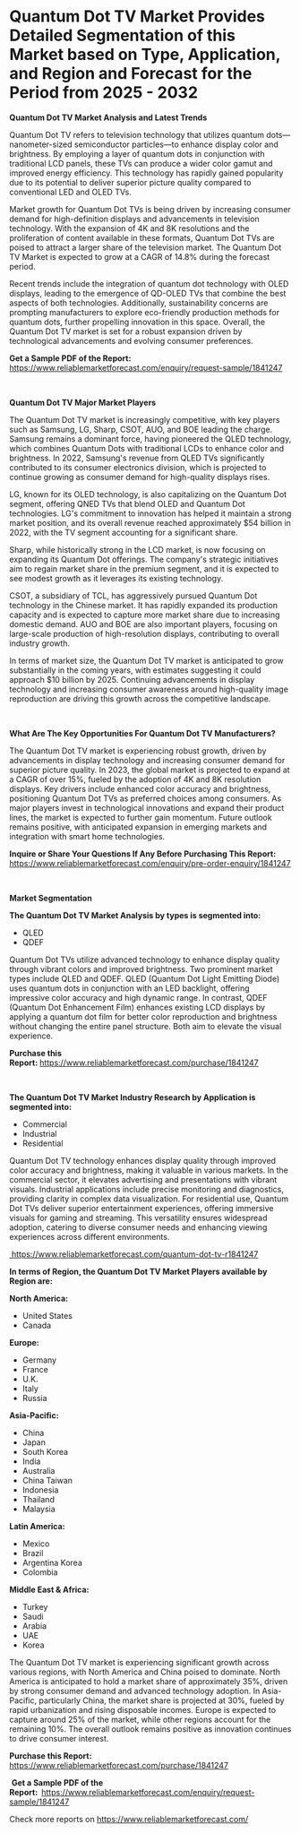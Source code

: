 <p><h1>Quantum Dot TV Market Provides Detailed Segmentation of this Market based on Type, Application, and Region and Forecast for the Period from 2025 - 2032</h1></p><p><strong>Quantum Dot TV Market Analysis and Latest Trends</strong></p>
<p><p>Quantum Dot TV refers to television technology that utilizes quantum dots—nanometer-sized semiconductor particles—to enhance display color and brightness. By employing a layer of quantum dots in conjunction with traditional LCD panels, these TVs can produce a wider color gamut and improved energy efficiency. This technology has rapidly gained popularity due to its potential to deliver superior picture quality compared to conventional LED and OLED TVs.</p><p>Market growth for Quantum Dot TVs is being driven by increasing consumer demand for high-definition displays and advancements in television technology. With the expansion of 4K and 8K resolutions and the proliferation of content available in these formats, Quantum Dot TVs are poised to attract a larger share of the television market. The Quantum Dot TV Market is expected to grow at a CAGR of 14.8% during the forecast period. </p><p>Recent trends include the integration of quantum dot technology with OLED displays, leading to the emergence of QD-OLED TVs that combine the best aspects of both technologies. Additionally, sustainability concerns are prompting manufacturers to explore eco-friendly production methods for quantum dots, further propelling innovation in this space. Overall, the Quantum Dot TV market is set for a robust expansion driven by technological advancements and evolving consumer preferences.</p></p>
<p><strong>Get a Sample PDF of the Report:&nbsp;</strong> <a href="https://www.reliablemarketforecast.com/enquiry/request-sample/1841247?utm_campaign=2124&utm_medium=2&utm_source=Github&utm_content=ia&utm_term=19022025&utm_id=quantum-dot-tv">https://www.reliablemarketforecast.com/enquiry/request-sample/1841247</a></p>
<p>&nbsp;</p>
<p><strong>Quantum Dot TV Major Market Players</strong></p>
<p><p>The Quantum Dot TV market is increasingly competitive, with key players such as Samsung, LG, Sharp, CSOT, AUO, and BOE leading the charge. Samsung remains a dominant force, having pioneered the QLED technology, which combines Quantum Dots with traditional LCDs to enhance color and brightness. In 2022, Samsung's revenue from QLED TVs significantly contributed to its consumer electronics division, which is projected to continue growing as consumer demand for high-quality displays rises.</p><p>LG, known for its OLED technology, is also capitalizing on the Quantum Dot segment, offering QNED TVs that blend OLED and Quantum Dot technologies. LG's commitment to innovation has helped it maintain a strong market position, and its overall revenue reached approximately $54 billion in 2022, with the TV segment accounting for a significant share.</p><p>Sharp, while historically strong in the LCD market, is now focusing on expanding its Quantum Dot offerings. The company's strategic initiatives aim to regain market share in the premium segment, and it is expected to see modest growth as it leverages its existing technology.</p><p>CSOT, a subsidiary of TCL, has aggressively pursued Quantum Dot technology in the Chinese market. It has rapidly expanded its production capacity and is expected to capture more market share due to increasing domestic demand. AUO and BOE are also important players, focusing on large-scale production of high-resolution displays, contributing to overall industry growth.</p><p>In terms of market size, the Quantum Dot TV market is anticipated to grow substantially in the coming years, with estimates suggesting it could approach $10 billion by 2025. Continuing advancements in display technology and increasing consumer awareness around high-quality image reproduction are driving this growth across the competitive landscape.</p></p>
<p>&nbsp;</p>
<p><strong>What Are The Key Opportunities For Quantum Dot TV Manufacturers?</strong></p>
<p><p>The Quantum Dot TV market is experiencing robust growth, driven by advancements in display technology and increasing consumer demand for superior picture quality. In 2023, the global market is projected to expand at a CAGR of over 15%, fueled by the adoption of 4K and 8K resolution displays. Key drivers include enhanced color accuracy and brightness, positioning Quantum Dot TVs as preferred choices among consumers. As major players invest in technological innovations and expand their product lines, the market is expected to further gain momentum. Future outlook remains positive, with anticipated expansion in emerging markets and integration with smart home technologies.</p></p>
<p><strong>Inquire or Share Your Questions If Any Before Purchasing This Report:</strong> <a href="https://www.reliablemarketforecast.com/enquiry/pre-order-enquiry/1841247?utm_campaign=2124&utm_medium=2&utm_source=Github&utm_content=ia&utm_term=19022025&utm_id=quantum-dot-tv">https://www.reliablemarketforecast.com/enquiry/pre-order-enquiry/1841247</a></p>
<p>&nbsp;</p>
<p><strong>Market Segmentation</strong></p>
<p><strong>The Quantum Dot TV Market Analysis by types is segmented into:</strong></p>
<p><ul><li>QLED</li><li>QDEF</li></ul></p>
<p><p>Quantum Dot TVs utilize advanced technology to enhance display quality through vibrant colors and improved brightness. Two prominent market types include QLED and QDEF. QLED (Quantum Dot Light Emitting Diode) uses quantum dots in conjunction with an LED backlight, offering impressive color accuracy and high dynamic range. In contrast, QDEF (Quantum Dot Enhancement Film) enhances existing LCD displays by applying a quantum dot film for better color reproduction and brightness without changing the entire panel structure. Both aim to elevate the visual experience.</p></p>
<p><strong>Purchase this Report:&nbsp;</strong><a href="https://www.reliablemarketforecast.com/purchase/1841247?utm_campaign=2124&utm_medium=2&utm_source=Github&utm_content=ia&utm_term=19022025&utm_id=quantum-dot-tv">https://www.reliablemarketforecast.com/purchase/1841247</a></p>
<p>&nbsp;</p>
<p><strong>The Quantum Dot TV Market Industry Research by Application is segmented into:</strong></p>
<p><ul><li>Commercial</li><li>Industrial</li><li>Residential</li></ul></p>
<p><p>Quantum Dot TV technology enhances display quality through improved color accuracy and brightness, making it valuable in various markets. In the commercial sector, it elevates advertising and presentations with vibrant visuals. Industrial applications include precise monitoring and diagnostics, providing clarity in complex data visualization. For residential use, Quantum Dot TVs deliver superior entertainment experiences, offering immersive visuals for gaming and streaming. This versatility ensures widespread adoption, catering to diverse consumer needs and enhancing viewing experiences across different environments.</p></p>
<p><a href="https://www.reliablemarketforecast.com/quantum-dot-tv-r1841247?utm_campaign=2124&utm_medium=2&utm_source=Github&utm_content=ia&utm_term=19022025&utm_id=quantum-dot-tv">&nbsp;https://www.reliablemarketforecast.com/quantum-dot-tv-r1841247</a></p>
<p><strong>In terms of Region, the Quantum Dot TV Market Players available by Region are:</strong></p>
<p>
    <p> <strong> North America: </strong>
        <ul>
            <li>United States</li>
            <li>Canada</li>
        </ul>
        </p> 
    <p> <strong> Europe: </strong>
        <ul>
            <li>Germany</li>
            <li>France</li>
            <li>U.K.</li>
            <li>Italy</li>
            <li>Russia</li>
        </ul>
        </p> 
    <p> <strong> Asia-Pacific: </strong>
        <ul>
            <li>China</li>
            <li>Japan</li>
            <li>South Korea</li>
            <li>India</li>
            <li>Australia</li>
            <li>China Taiwan</li>
            <li>Indonesia</li>
            <li>Thailand</li>
            <li>Malaysia</li>
        </ul>
        </p> 
    <p> <strong> Latin America: </strong>
        <ul>
            <li>Mexico</li>
            <li>Brazil</li>
            <li>Argentina Korea</li>
            <li>Colombia</li>
        </ul>
        </p> 
    <p> <strong> Middle East & Africa: </strong>
        <ul>
            <li>Turkey</li>
            <li>Saudi</li>
            <li>Arabia</li>
            <li>UAE</li>
            <li>Korea</li>
        </ul>
    </p>
    </p>
<p><p>The Quantum Dot TV market is experiencing significant growth across various regions, with North America and China poised to dominate. North America is anticipated to hold a market share of approximately 35%, driven by strong consumer demand and advanced technology adoption. In Asia-Pacific, particularly China, the market share is projected at 30%, fueled by rapid urbanization and rising disposable incomes. Europe is expected to capture around 25% of the market, while other regions account for the remaining 10%. The overall outlook remains positive as innovation continues to drive consumer interest.</p></p>
<p><strong>Purchase this Report: </strong><a href="https://www.reliablemarketforecast.com/purchase/1841247?utm_campaign=2124&utm_medium=2&utm_source=Github&utm_content=ia&utm_term=19022025&utm_id=quantum-dot-tv">https://www.reliablemarketforecast.com/purchase/1841247</a></p>
<p>&nbsp;<strong>Get a Sample PDF of the Report:&nbsp;&nbsp;</strong><a href="https://www.reliablemarketforecast.com/enquiry/request-sample/1841247?utm_campaign=2124&utm_medium=2&utm_source=Github&utm_content=ia&utm_term=19022025&utm_id=quantum-dot-tv">https://www.reliablemarketforecast.com/enquiry/request-sample/1841247</a></p>
<p><strong></strong></p>
<p>Check more reports on <a href="https://www.reliablemarketforecast.com/?utm_campaign=2124&utm_medium=2&utm_source=Github&utm_content=ia&utm_term=19022025&utm_id=quantum-dot-tv">https://www.reliablemarketforecast.com/</a></p>